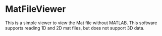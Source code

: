 # MatFileViewer
This is a simple viewer to view the Mat file without MATLAB.
This software supports reading 1D and 2D mat files, but does not support 3D data.
